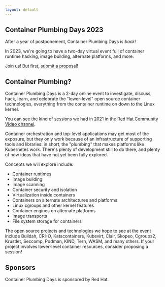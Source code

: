 ```yaml
---
layout: default
---
```


## Container Plumbing Days 2023

After a year of postponement, Container Plumbing Days is *back*!

In 2023, we're going to have a two-day virtual event full of container runtime hacking, image building, alternate platforms, and more.

Join us!  But first, [submit a proposal](/speakers)!

## Container Plumbing?

Container Plumbing Days is a 2-day online event to investigate, discuss, hack, learn, and celebrate the "lower-level" open source container technologies, everything from the container runtime on down to the Linux kernel.

You can see the kind of sessions we had in 2021 in the [Red Hat Community Video channel](https://www.youtube.com/watch?v=v7XzoMZaGbY&list=PLVuc-VIfmlz1eSDhDVfAL0EbiQRvAX3gc).

Container orchestration and top-level applications may get most of the exposure, but they only work because of an infrastructure of supporting tools and libraries: in short, the "plumbing" that makes platforms like Kubernetes work.  There's plenty of development still to do there, and plenty of new ideas that have not yet been fully explored.

Concepts we will explore include:

* Container runtimes
* Image building
* Image scanning
* Container security and isolation
* Virtualization inside containers
* Containers on alternate architectures and platforms
* Linux cgroups and other kernel features
* Container engines on alternate platforms
* Image transports
* File system storage for containers

The open source projects and technologies we hope to see at the event include Buildah, CRI-O, Katacontainers, Kubevirt, Clair, Skopeo, Cgroups2, Krustlet, Seccomp, Podman, KIND, Tern, WASM, and many others.  If your project involves lower-level container resources, consider proposing a session!

## Sponsors

Container Plumbing Days is sponsored by Red Hat.
